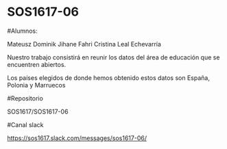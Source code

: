 # SOS1617-06

#Alumnos:

Mateusz Dominik
Jihane Fahri
Cristina Leal Echevarría
         
Nuestro trabajo consistirá en reunir los datos del área de educación que se encuentren 
abiertos.

Los países elegidos de donde hemos obtenido estos datos son España, Polonia y Marruecos

#Repositorio

SOS1617/SOS1617-06

#Canal slack

https://sos1617.slack.com/messages/sos1617-06/


         
    